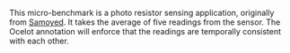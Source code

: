 This micro-benchmark is a photo resistor sensing application, originally from [Samoyed](https://github.com/CMUAbstract/samoyed/tree/master/src).
It takes the average of five readings from the sensor.
The Ocelot annotation will enforce that the readings are temporally consistent with each other.